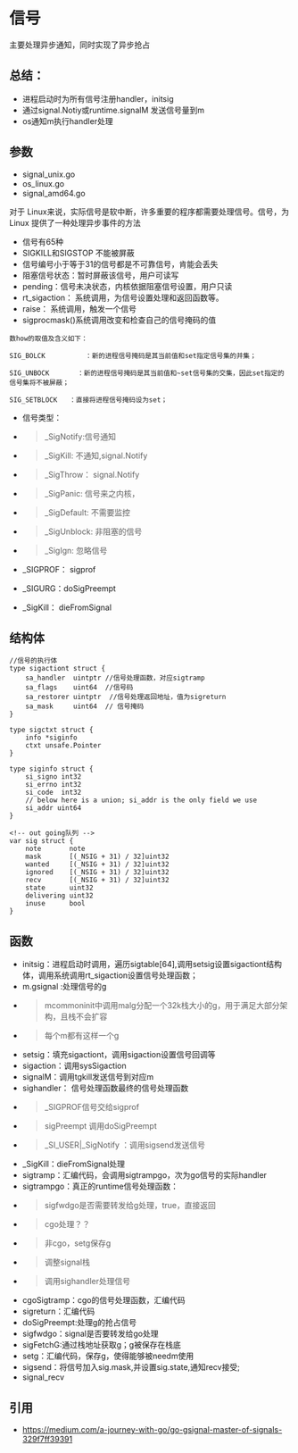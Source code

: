 # 信号
主要处理异步通知，同时实现了异步抢占
## 总结：
- 进程启动时为所有信号注册handler，initsig
- 通过signal.Notiy或runtime.signalM 发送信号量到m
- os通知m执行handler处理

## 参数
- signal_unix.go
- os_linux.go
- signal_amd64.go

对于 Linux来说，实际信号是软中断，许多重要的程序都需要处理信号。信号，为 Linux 提供了一种处理异步事件的方法

- 信号有65种
- SIGKILL和SIGSTOP 不能被屏蔽
- 信号编号小于等于31的信号都是不可靠信号，肯能会丢失
- 阻塞信号状态：暂时屏蔽该信号，用户可读写
- pending：信号未决状态，内核依据阻塞信号设置，用户只读
- rt_sigaction： 系统调用，为信号设置处理和返回函数等。
- raise： 系统调用，触发一个信号
- sigprocmask()系统调用改变和检查自己的信号掩码的值
```
数how的取值及含义如下：

SIG_BOLCK          ：新的进程信号掩码是其当前值和set指定信号集的并集；

SIG_UNBOCK       ：新的进程信号掩码是其当前值和~set信号集的交集，因此set指定的信号集将不被屏蔽；

SIG_SETBLOCK   ：直接将进程信号掩码设为set；
```
- 信号类型：
- > _SigNotify:信号通知
- > _SigKill: 不通知,signal.Notify
- > _SigThrow： signal.Notify
- > _SigPanic: 信号来之内核，
- > _SigDefault: 不需要监控
- > _SigUnblock: 非阻塞的信号
- > _SigIgn: 忽略信号

- _SIGPROF： sigprof
- _SIGURG：doSigPreempt
- _SigKill： dieFromSignal
## 结构体
```
//信号的执行体
type sigactiont struct {
	sa_handler  uintptr //信号处理函数，对应sigtramp
	sa_flags    uint64  //信号码
	sa_restorer uintptr  //信号处理返回地址，值为sigreturn
	sa_mask     uint64  // 信号掩码
}

type sigctxt struct {
	info *siginfo
	ctxt unsafe.Pointer
}

type siginfo struct {
	si_signo int32
	si_errno int32
	si_code  int32
	// below here is a union; si_addr is the only field we use
	si_addr uint64
}

<!-- out going队列 -->
var sig struct {
	note       note
	mask       [(_NSIG + 31) / 32]uint32
	wanted     [(_NSIG + 31) / 32]uint32
	ignored    [(_NSIG + 31) / 32]uint32
	recv       [(_NSIG + 31) / 32]uint32
	state      uint32
	delivering uint32
	inuse      bool
}

```


## 函数
- initsig：进程启动时调用，遍历sigtable[64],调用setsig设置sigactiont结构体，调用系统调用rt_sigaction设置信号处理函数；
- m.gsignal :处理信号的g
- > mcommoninit中调用malg分配一个32k栈大小的g，用于满足大部分架构，且栈不会扩容
- > 每个m都有这样一个g
- setsig：填充sigactiont，调用sigaction设置信号回调等
- sigaction：调用sysSigaction
- signalM：调用tgkill发送信号到对应m
- sighandler： 信号处理函数最终的信号处理函数
- > _SIGPROF信号交给sigprof
- > sigPreempt 调用doSigPreempt
- > _SI_USER|_SigNotify ：调用sigsend发送信号
- _SigKill：dieFromSignal处理
- sigtramp：汇编代码，会调用sigtrampgo，次为go信号的实际handler 
- sigtrampgo：真正的runtime信号处理函数：
- > sigfwdgo是否需要转发给g处理，true，直接返回
- > cgo处理？？
- > 非cgo，setg保存g
- > 调整signal栈
- > 调用sighandler处理信号
- cgoSigtramp：cgo的信号处理函数，汇编代码
- sigreturn：汇编代码
- doSigPreempt:处理g的抢占信号
- sigfwdgo：signal是否要转发给go处理
- sigFetchG:通过栈地址获取g；g被保存在栈底
- setg：汇编代码，保存g，使得能够被needm使用
- sigsend：将信号加入sig.mask,并设置sig.state,通知recv接受;
- signal_recv

## 引用
- https://medium.com/a-journey-with-go/go-gsignal-master-of-signals-329f7ff39391
